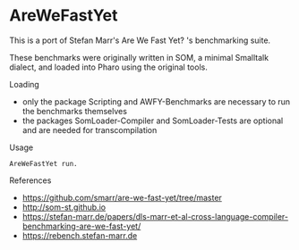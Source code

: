 # AreWeFastYet

This is a port of Stefan Marr's Are We Fast Yet? 's benchmarking suite.

These benchmarks were originally written in SOM, a minimal Smalltalk dialect, and loaded into Pharo using the original tools.

Loading

- only the package Scripting and AWFY-Benchmarks are necessary to run the benchmarks themselves
- the packages SomLoader-Compiler and SomLoader-Tests are optional and are needed for transcompilation

Usage

    AreWeFastYet run.
    
References

- https://github.com/smarr/are-we-fast-yet/tree/master
- http://som-st.github.io
- https://stefan-marr.de/papers/dls-marr-et-al-cross-language-compiler-benchmarking-are-we-fast-yet/
- https://rebench.stefan-marr.de
